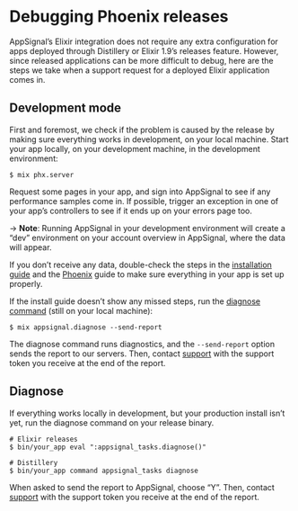 # Debugging Phoenix releases

AppSignal’s Elixir integration does not require any extra configuration for apps deployed through Distillery or Elixir 1.9’s releases feature. However, since released applications can be more difficult to debug, here are the steps we take when a support request for a deployed Elixir application comes in.

## Development mode

First and foremost, we check if the problem is caused by the release by making sure everything works in development, on your local machine. Start your app locally, on your development machine, in the development environment:

    $ mix phx.server

Request some pages in your app, and sign into AppSignal to see if any performance samples come in. If possible, trigger an exception in one of your app’s controllers to see if it ends up on your errors page too.

-> **Note**: Running AppSignal in your development environment will create a “dev” environment on your account overview in AppSignal, where the data will appear.

If you don’t receive any data, double-check the steps in the [installation guide](https://docs.appsignal.com/elixir/installation.html) and the [Phoenix](https://docs.appsignal.com/elixir/integrations/phoenix.html) guide to make sure everything in your app is set up properly.

If the install guide doesn’t show any missed steps, run the [diagnose command](https://docs.appsignal.com/elixir/command-line/diagnose.html#usage) (still on your local machine):

    $ mix appsignal.diagnose --send-report

The diagnose command runs diagnostics, and the `--send-report` option sends the report to our servers. Then, contact [support](mailto:support@appsignal.com) with the support token you receive at the end of the report.

## Diagnose

If everything works locally in development, but your production install isn’t yet, run the diagnose command on your release binary.

    # Elixir releases
    $ bin/your_app eval ":appsignal_tasks.diagnose()"

    # Distillery
    $ bin/your_app command appsignal_tasks diagnose

When asked to send the report to AppSignal, choose “Y”. Then, contact [support](mailto:support@appsignal.com) with the support token you receive at the end of the report.
